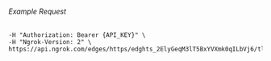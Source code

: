 
###### Example Request
```curl \
-H "Authorization: Bearer {API_KEY}" \
-H "Ngrok-Version: 2" \
https://api.ngrok.com/edges/https/edghts_2ElyGeqM3lT5BxYVXmk0qILbVj6/tls_termination
